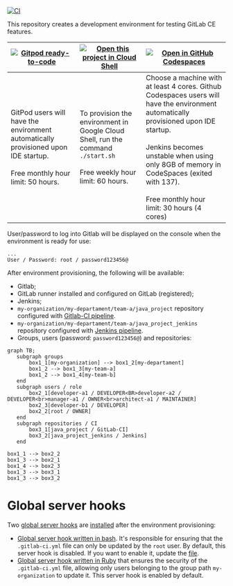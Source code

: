 [![CI](https://github.com/danielmenezesbr/gitlab-dev-env/workflows/CI/badge.svg)](https://github.com/danielmenezesbr/gitlab-dev-env/actions)

This repository creates a development environment for testing GitLab CE features.

| [![Gitpod ready-to-code](https://gitpod.io/button/open-in-gitpod.svg)](https://gitpod.io/#https://github.com/danielmenezesbr/gitlab-dev-env) | [![Open this project in Cloud Shell](http://gstatic.com/cloudssh/images/open-btn.png)](https://console.cloud.google.com/cloudshell/open?git_repo=https://github.com/danielmenezesbr/gitlab-dev-env) | [![Open in GitHub Codespaces](https://github.com/codespaces/badge.svg)](https://github.com/codespaces/new?hide_repo_select=true&ref=main&repo=danielmenezesbr/gitlab-dev-env) |
| --- | --- | --- |
| GitPod users will have the environment automatically provisioned upon IDE startup. <br/><br/> Free monthly hour limit: 50 hours. | To provision the environment in Google Cloud Shell, run the command `./start.sh` <br/><br/> Free weekly hour limit: 60 hours.| Choose a machine with at least 4 cores. Github Codespaces users will have the environment automatically provisioned upon IDE startup. <br/><br/> Jenkins becomes unstable when using only 8GB of memory in CodeSpaces (exited with 137). <br/><br/> Free monthly hour limit: 30 hours (4 cores) |

User/password to log into Gitlab will be displayed on the console when the environment is ready for use:

```
...
User / Password: root / password123456@
```

After environment provisioning, the following will be available:
 - Gitlab;
 - GitLab runner installed and configured on GitLab (registered);
 - Jenkins;
 - `my-organization/my-departament/team-a/java_project` repository configured with [Gitlab-CI pipeline](https://github.com/danielmenezesbr/helloworld/blob/master/.gitlab-ci.yml).
  - `my-organization/my-departament/team-a/java_project_jenkins` repository configured with [Jenkins pipeline](https://github.com/danielmenezesbr/gitlab-dev-env/blob/master/provisioning/jenkins/003-job.groovy).
 - Groups, users (password: `password123456@`) and repositories:

 ```mermaid
graph TB;
    subgraph groups
        box1_1[my-organization] --> box1_2[my-departament]
        box1_2 --> box1_3[my-team-a]
        box1_2 --> box1_4[my-team-b]
    end
    subgraph users / role
        box2_1[developer-a1 / DEVELOPER<BR>developer-a2 / DEVELOPER<br>manager-a1 / OWNER<br>architect-a1 / MAINTAINER]
        box2_3[developer-b1 / DEVELOPER]
        box2_2[root / OWNER]
    end
    subgraph repositories / CI
        box3_1[java_project / GitLab-CI]
        box3_2[java_project_jenkins / Jenkins]
    end

box1_1 --> box2_2
box1_3 --> box2_1
box1_4 --> box2_3
box1_3 --> box3_1
box1_3 --> box3_2
 ```


# Global server hooks

Two [global server hooks](https://docs.gitlab.com/ee/administration/server_hooks.html?tab=GitLab+15.10+and+earlier#create-the-global-server-hook) are [installed](https://github.com/danielmenezesbr/gitlab-dev-env/blob/master/docker-compose.yml#L20) after the environment provisioning:
- [Global server hook written in bash](https://github.com/danielmenezesbr/gitlab-dev-env/blob/master/provisioning/hooks/pre-receive.d/001-pre-receive). It's responsible for ensuring that the ```.gitlab-ci.yml``` file can only be updated by the `root` user. By default, this server hook is disabled. If you want to enable it, update the [file](https://github.com/danielmenezesbr/gitlab-dev-env/blob/master/provisioning/hooks/pre-receive.d/001-pre-receive).
- [Global server hook written in Ruby](https://github.com/danielmenezesbr/gitlab-dev-env/blob/master/provisioning/hooks/pre-receive.d/002-pre-receive) that ensures the security of the `.gitlab-ci.yml` file, allowing only users belonging to the group path `my-organization` to update it. This server hook is enabled by default.
